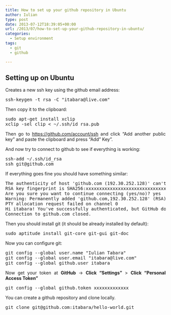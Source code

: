 ```yaml
---
title: How to set up your github repository in Ubuntu
author: Iulian
type: post
date: 2013-07-12T18:39:05+00:00
url: /2013/07/how-to-set-up-your-github-repository-in-ubuntu/
categories:
  - Setup environment
tags:
  - git
  - github

---
```

## Setting up on Ubuntu

<p style="text-align: justify;">
  Creates a new ssh key using the github email address:
</p>

<pre class="lang:sh decode:true ">ssh-keygen -t rsa -C "itabara@live.com"</pre>

Then copy it to the clipboard:

<pre class="lang:sh decode:true">sudo apt-get install xclip
xclip -sel clip &lt; ~/.ssh/id_rsa.pub
</pre>

<p style="text-align: justify;">
  Then go to <a href="https://github.com/account/ssh">https://github.com/account/ssh</a> and click &#8220;Add another public key&#8221; and paste the clipboard and press &#8220;Add&#8221; Key&#8221;.
</p>

<p style="text-align: justify;">
  And now try to connect to github to see if everything is working:
</p>

<pre class="lang:sh decode:true">ssh-add ~/.ssh/id_rsa
ssh git@github.com</pre>

<p style="text-align: justify;">
  If everything goes fine you should have something similar:
</p>

<pre class="lang:sh decode:true">The authenticity of host 'github.com (192.30.252.128)' can't be established.
RSA key fingerprint is SHA256:xxxxxxxxxxxxxxxxxxxxxxxxxxxxxxxxxxxxx.
Are you sure you want to continue connecting (yes/no)? yes
Warning: Permanently added 'github.com,192.30.252.128' (RSA) to the list of known hosts.
PTY allocation request failed on channel 0
Hi itabara! You've successfully authenticated, but GitHub does not provide shell access.
Connection to github.com closed.</pre>

<p style="text-align: justify;">
  Then you should install git (it should be already installed by default):
</p>

<pre class="lang:sh decode:true ">sudo aptitude install git-core git-gui git-doc</pre>

<p style="text-align: justify;">
  Now you can configure git:
</p>

<pre class="lang:sh decode:true">git config --global user.name "Iulian Tabara"
git config --global user.email "itabara@live.com"
git config --global github.user itabara</pre>

<p style="text-align: justify;">
  Now get your token at <strong>GitHub</strong> -> <strong>Click “Settings”</strong> > <strong>Click “Personal Access Token”</strong>
</p>

<pre class="lang:sh decode:true">git config --global github.token xxxxxxxxxxxxx
</pre>

You can create a github repository and clone locally.

<pre class="lang:sh decode:true ">git clone git@github.com:itabara/hello-world.git</pre>

&nbsp;